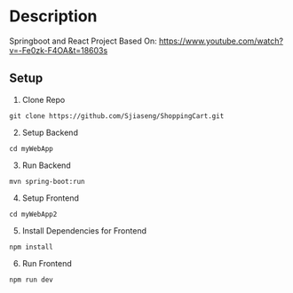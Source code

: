 # Description
Springboot and React Project Based On: https://www.youtube.com/watch?v=-Fe0zk-F4OA&t=18603s

## Setup

1. Clone Repo
```
git clone https://github.com/Sjiaseng/ShoppingCart.git
```

2. Setup Backend
```
cd myWebApp
```

3. Run Backend
```
mvn spring-boot:run
```

4. Setup Frontend
```
cd myWebApp2
```

5. Install Dependencies for Frontend
```
npm install
```

6. Run Frontend
```
npm run dev
```
